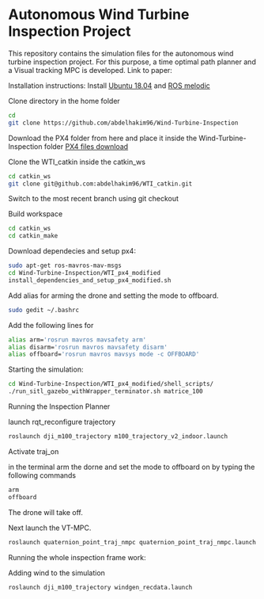 # Autonomous Wind Turbine Inspection Project

This repository contains the simulation files for the autonomous wind turbine inspection project. For this purpose, a time optimal path planner and a Visual tracking MPC is developed. Link to paper:

Installation instructions:
 Install [Ubuntu 18.04](https://releases.ubuntu.com/18.04/)  and [ROS melodic](http://wiki.ros.org/melodic/Installation/Ubuntu) 


Clone directory in the home folder
```bash
cd
git clone https://github.com/abdelhakim96/Wind-Turbine-Inspection
```
Download the PX4 folder from here and place it inside the Wind-Turbine-Inspection folder
[PX4 files download](https://drive.google.com/file/d/1BpnlglYMQI5q9lEwMCPNLGjPj5mzCoe5/view?usp=sharing)

Clone the WTI_catkin inside the catkin_ws

```bash
cd catkin_ws
git clone git@github.com:abdelhakim96/WTI_catkin.git
```
Switch to the most recent branch using git checkout


Build workspace
```bash
cd catkin_ws
cd catkin_make
```


Download dependecies and setup px4:
```bash
sudo apt-get ros-mavros-mav-msgs 
cd Wind-Turbine-Inspection/WTI_px4_modified
install_dependencies_and_setup_px4_modified.sh
```

Add alias for arming the drone and setting the mode to offboard.
```bash
sudo gedit ~/.bashrc
```
Add the following lines for
```bash
alias arm='rosrun mavros mavsafety arm'
alias disarm='rosrun mavros mavsafety disarm'
alias offboard='rosrun mavros mavsys mode -c OFFBOARD'
```


Starting the simulation:
```bash
cd Wind-Turbine-Inspection/WTI_px4_modified/shell_scripts/
./run_sitl_gazebo_withWrapper_terminator.sh matrice_100
```

Running the Inspection Planner

launch rqt_reconfigure trajectory 

```bash
roslaunch dji_m100_trajectory m100_trajectory_v2_indoor.launch 
```

Activate traj_on 


in the  terminal arm the dorne and set the mode to offboard on by typing the following commands
```bash
arm
offboard
```


The drone will take off.


Next launch the VT-MPC.

```bash
roslaunch quaternion_point_traj_nmpc quaternion_point_traj_nmpc.launch
```

Running the whole inspection frame work:




Adding wind to the simulation
```bash
roslaunch dji_m100_trajectory windgen_recdata.launch
```

